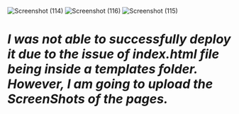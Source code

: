 ![Screenshot (114)](https://github.com/akshgarg10/task2-ZenTrades/assets/104502015/ad2ed9bf-452d-4e21-a7f8-4b18bc979dd9)
![Screenshot (116)](https://github.com/akshgarg10/task2-ZenTrades/assets/104502015/2bf45a30-ba59-4e74-b9ce-301374117d4a)
![Screenshot (115)](https://github.com/akshgarg10/task2-ZenTrades/assets/104502015/71e5cc95-0f4a-49a9-aafe-8224d71b5083)

<h1><i>I was not able to successfully deploy it due to the issue of index.html file being inside a templates folder. However, I am going to upload the ScreenShots of the pages.</i></h1>

